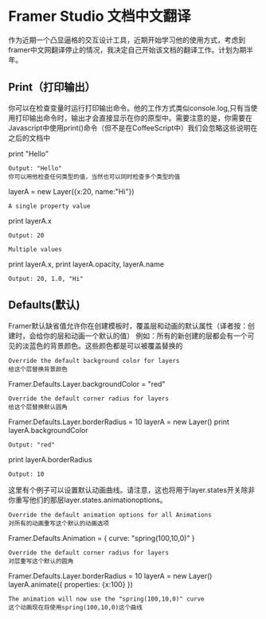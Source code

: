 Framer Studio 文档中文翻译
=============================================================================

作为近期一个凸显逼格的交互设计工具，近期开始学习他的使用方式，考虑到framer中文网翻译停止的情况，我决定自己开始该文档的翻译工作。计划为期半年。


Print（打印输出）
------------------------------------------------------------------------
你可以在检查变量时运行打印输出命令。他的工作方式类似console.log,只有当使用打印输出命令时，输出才会直接显示在你的原型中。需要注意的是，你需要在Javascript中使用print()命令（但不是在CoffeeScript中）我们会忽略这些说明在之后的文档中


print "Hello"

	Output: "Hello"
	你可以用他检查任何类型的值，当然也可以同时检查多个类型的值

layerA = new Layer({x:20, name:"Hi"})

	A single property value

print layerA.x

	Output: 20

	Multiple values

print layerA.x, print layerA.opacity, layerA.name

	Output: 20, 1.0, "Hi"





Defaults(默认)
------------------------------------------------------------------------
Framer默认缺省值允许你在创建模板时，覆盖层和动画的默认属性（译者按：创建时，会给你的层和动画一个默认的值）
例如：所有的新创建的层都会有一个可见的淡蓝色的背景颜色。这些颜色都是可以被覆盖替换的


	Override the default background color for layers
	给这个层替换背景颜色

Framer.Defaults.Layer.backgroundColor = "red"

	Override the default corner radius for layers
	给这个层替换默认圆角

Framer.Defaults.Layer.borderRadius = 10
layerA = new Layer()
print layerA.backgroundColor

	Output: "red"

print layerA.borderRadius

	Output: 10



这里有个例子可以设置默认动画曲线。请注意，这也将用于layer.states开关除非你重写他们的那层layer.states.animationoptions。


	Override the default animation options for all Animations
	对所有的动画重写这个默认的动画选项

Framer.Defaults.Animation = {
    curve: "spring(100,10,0)"
}

	Override the default corner radius for layers
	对层重写这个默认的圆角

Framer.Defaults.Layer.borderRadius = 10
layerA = new Layer()
layerA.animate({
    properties: {x:100}
})

	The animation will now use the "spring(100,10,0)" curve
	这个动画现在将使用spring(100,10,0)这个曲线


